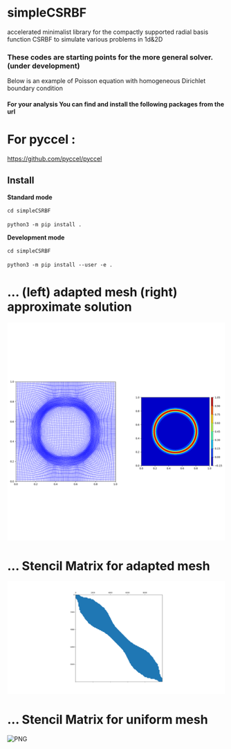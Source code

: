 # simpleCSRBF
accelerated minimalist library for the compactly supported radial basis function CSRBF to simulate various problems in 1d&2D

### These codes are starting points for the more general solver.(under development)

Below is an example of Poisson equation with homogeneous Dirichlet boundary condition


#### For your analysis You can find and install the following packages from the url

# For pyccel :
  
  https://github.com/pyccel/pyccel
## Install

**Standard mode**

```shell
cd simpleCSRBF

python3 -m pip install .
```

**Development mode**

```shell
cd simpleCSRBF

python3 -m pip install --user -e .

```
# ... (left) adapted mesh (right) approximate solution
![PNG](https://github.com/Bahari95/simpleCSRBF/blob/main/simplemeshless/test/figs/r_refinement_ex.png)

# ... Stencil Matrix for adapted mesh
![PNG](https://github.com/Bahari95/simpleCSRBF/blob/main/simplemeshless/test/figs/r-refinement_matrix.png)

# ... Stencil Matrix for uniform mesh
![PNG](https://github.com/Bahari95/simpleCSRBF/tree/main/simplemeshless/test/figs/uniform_matrix.png)
